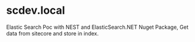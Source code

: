 # scdev.local
Elastic Search Poc with NEST and ElasticSearch.NET Nuget Package, Get data from sitecore and store in index.
